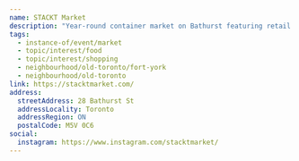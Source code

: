 ```yaml
---
name: STACKT Market
description: "Year-round container market on Bathurst featuring retail shops, food vendors, and event spaces."
tags:
  - instance-of/event/market
  - topic/interest/food
  - topic/interest/shopping
  - neighbourhood/old-toronto/fort-york
  - neighbourhood/old-toronto
link: https://stacktmarket.com/
address:
  streetAddress: 28 Bathurst St
  addressLocality: Toronto
  addressRegion: ON
  postalCode: M5V 0C6
social:
  instagram: https://www.instagram.com/stacktmarket/
---
```

